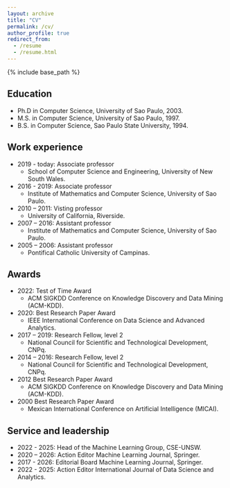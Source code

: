 ```yaml
---
layout: archive
title: "CV"
permalink: /cv/
author_profile: true
redirect_from:
  - /resume
  - /resume.html  
---
```


{% include base_path %}

Education
-----
* Ph.D in Computer Science, University of Sao Paulo, 2003.
* M.S. in Computer Science, University of Sao Paulo, 1997.
* B.S. in Computer Science, Sao Paulo State University, 1994.


Work experience
-----
* 2019 - today: Associate professor
  * School of Computer Science and Engineering, University of New South Wales.
* 2016 - 2019: Associate professor
  * Institute of Mathematics and Computer Science, University of Sao Paulo.
* 2010 – 2011: Visting professor
  * University of California, Riverside.
* 2007 – 2016: Assistant professor
  * Institute of Mathematics and Computer Science, University of Sao Paulo.
* 2005 – 2006: Assistant professor
  * Pontifical Catholic University of Campinas.


Awards
-----
* 2022: Test of Time Award
  * ACM SIGKDD Conference on Knowledge Discovery and Data Mining (ACM-KDD).
* 2020: Best Research Paper Award
  * IEEE International Conference on Data Science and Advanced Analytics.
* 2017 – 2019: Research Fellow, level 2
  * National Council for Scientific and Technological Development, CNPq.
* 2014 – 2016: Research Fellow, level 2
  * National Council for Scientific and Technological Development, CNPq.
* 2012  Best Research Paper Award
  * ACM SIGKDD Conference on Knowledge Discovery and Data Mining (ACM-KDD).
* 2000  Best Research Paper Award
  * Mexican International Conference on Artificial Intelligence (MICAI).

  
Service and leadership
-----
* 2022 - 2025: Head of the Machine Learning Group, CSE-UNSW.
* 2020 – 2026: Action Editor Machine Learning Journal, Springer.
* 2017 - 2026: Editorial Board Machine Learning Journal, Springer.
* 2022 - 2025: Action Editor International Journal of Data Science and Analytics.
